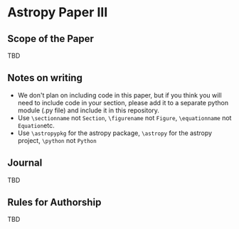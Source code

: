 Astropy Paper III
=================

Scope of the Paper
------------------

<!-- The goal is to produce a brief and informative paper that covers major
astropy principles not mentioned in the first paper, the core v2.0
package, and infrastructure in the astropy project to support development
in python.

The draft of the paper can be found [here](https://github.com/astropy/astropy-v5.0-paper/blob/master-pdf/main.pdf). -->

TBD


Notes on writing
----------------

*  We don't plan on including code in this paper, but if you think you will need
   to include code in your section, please add it to a separate python module
   (.py file) and include it in this repository.
*  Use `\sectionname` not ``Section``, `\figurename` not ``Figure``,
   `\equationname` not ``Equation``etc.
*  Use `\astropypkg` for the astropy package, `\astropy` for the astropy
   project, `\python` not ``Python``
<!-- *  If your subpackage was included in Paper I, then please just include a
   note on what the package does, a reference to paper I, and any new major
   updates to your package
*  If your subpackage was not included, then please describe the
   subpackage on level with what was in the first paper, and highlight any
   major features in it. Typical length should be equivalent to one page
   (single-column). -->


Journal
-------

<!-- The paper will be submitted to the software section of the
Astrophysical Journal. -->

TBD


<!-- Feedback
--------

Comments on the paper are welcome as issues.   Questions and comments can also
be sent to crawfordsm@gmail.com.  -->


Rules for Authorship
--------------------

TBD

<!-- We would like you to become a co-author if any of the following applies to you:

    You have an official role in the project, as defined on http://www.astropy.org/team.html
    You have contributed code to the core package
    You have contributed to one of the following pieces of infrastructure:
        Astropy-helpers
        Package-template
        Ci-helpers
        Sphinx-automodapi
        astropy tutorial
        Website
    You have contributed to one of the following ‘core’ affiliated packages (packages planned and developed by the Astropy core team for key functionality that may be merged into core in the future):
        Photutils
        Specutils
        Regions
        Reproject
        ccdproc

If you would like to be a co-author, please complete the form [here](https://docs.google.com/forms/d/1UOA7-fqWy5aeGtW54gNFHiMvs53ahOMrfJtFJiS0fyQ/).   If the above does not apply to you but you feel that you should still be considered for co-authorship, please complete the form and your application will be reviewed.

The coordination committee has determine that the author order will be
'The Astropy Collaboration' as the first author, followed by people
who have contributed significantly to the paper, in order of
contribution level (or alphabetically where contribution levels are
similar), and all other authors will then be listed alphabetically. A
note will be included to indicate the author list and how it was
determined. Final decisions about author order will be made by Kelle
Cruz (on behalf of the Astropy Coordination Committee) and Steve
Crawford (on behalf of the Paper II coordination committee). -->
